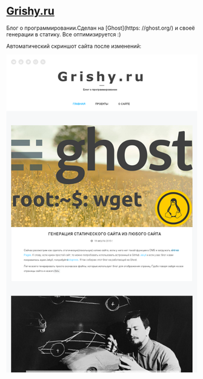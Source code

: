 [Grishy.ru](http://grishy.ru/)
==========
 Блог о программировании.Сделан на [Ghost](https: //ghost.org/) и своеё генерации в статику. Все оптимизируется :)

Автоматический скриншот сайта после изменений:

![Screenshot](screenshot.png)